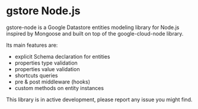 # gstore Node.js

gstore-node is a Google Datastore entities modeling library for Node.js inspired by Mongoose and built on top of the google-cloud-node library.

Its main features are:

* explicit Schema declaration for entities
* properties type validation
* properties value validation
* shortcuts queries
* pre & post middleware (hooks)
* custom methods on entity instances

This library is in active development, please report any issue you might find.
